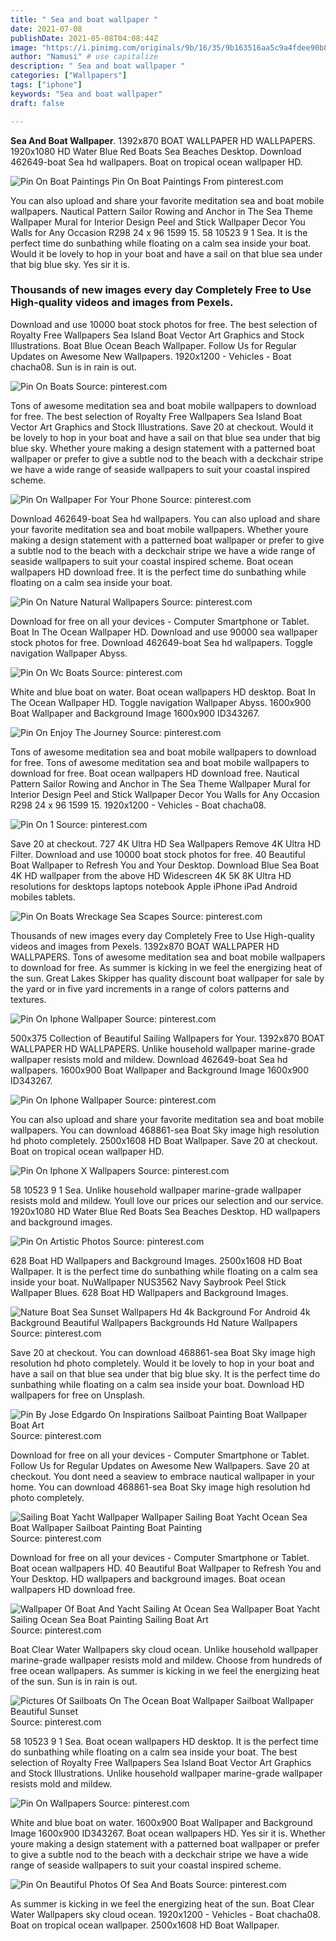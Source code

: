 ```yaml
---
title: " Sea and boat wallpaper "
date: 2021-07-08
publishDate: 2021-05-08T04:08:44Z
image: "https://i.pinimg.com/originals/9b/16/35/9b163516aa5c9a4fdee90b8a250260b8.jpg"
author: "Namusi" # use capitalize
description: " Sea and boat wallpaper "
categories: ["Wallpapers"]
tags: ["iphone"]
keywords: "Sea and boat wallpaper"
draft: false

---
```



**Sea And Boat Wallpaper**. 1392x870 BOAT WALLPAPER HD WALLPAPERS. 1920x1080 HD Water Blue Red Boats Sea Beaches Desktop. Download 462649-boat Sea hd wallpapers. Boat on tropical ocean wallpaper HD.

![Pin On Boat Paintings](https://i.pinimg.com/originals/fa/3f/1b/fa3f1b1c9c1e74564852e8c3f292f10f.jpg "Pin On Boat Paintings")
Pin On Boat Paintings From pinterest.com


You can also upload and share your favorite meditation sea and boat mobile wallpapers. Nautical Pattern Sailor Rowing and Anchor in The Sea Theme Wallpaper Mural for Interior Design Peel and Stick Wallpaper Decor You Walls for Any Occasion R298 24 x 96 1599 15. 58 10523 9 1 Sea. It is the perfect time do sunbathing while floating on a calm sea inside your boat. Would it be lovely to hop in your boat and have a sail on that blue sea under that big blue sky. Yes sir it is.

### Thousands of new images every day Completely Free to Use High-quality videos and images from Pexels.

Download and use 10000 boat stock photos for free. The best selection of Royalty Free Wallpapers Sea Island Boat Vector Art Graphics and Stock Illustrations. Boat Blue Ocean Beach Wallpaper. Follow Us for Regular Updates on Awesome New Wallpapers. 1920x1200 - Vehicles - Boat chacha08. Sun is in rain is out.


![Pin On Boats](https://i.pinimg.com/originals/f8/e6/89/f8e689cc744fe41afc453d429c525765.jpg "Pin On Boats")
Source: pinterest.com

Tons of awesome meditation sea and boat mobile wallpapers to download for free. The best selection of Royalty Free Wallpapers Sea Island Boat Vector Art Graphics and Stock Illustrations. Save 20 at checkout. Would it be lovely to hop in your boat and have a sail on that blue sea under that big blue sky. Whether youre making a design statement with a patterned boat wallpaper or prefer to give a subtle nod to the beach with a deckchair stripe we have a wide range of seaside wallpapers to suit your coastal inspired scheme.

![Pin On Wallpaper For Your Phone](https://i.pinimg.com/originals/e4/34/37/e4343774f70321de7cefaafe3cf3c52d.jpg "Pin On Wallpaper For Your Phone")
Source: pinterest.com

Download 462649-boat Sea hd wallpapers. You can also upload and share your favorite meditation sea and boat mobile wallpapers. Whether youre making a design statement with a patterned boat wallpaper or prefer to give a subtle nod to the beach with a deckchair stripe we have a wide range of seaside wallpapers to suit your coastal inspired scheme. Boat ocean wallpapers HD download free. It is the perfect time do sunbathing while floating on a calm sea inside your boat.

![Pin On Nature Natural Wallpapers](https://i.pinimg.com/originals/9d/24/c1/9d24c11ce3ec4c995c6704a6e1fedde7.jpg "Pin On Nature Natural Wallpapers")
Source: pinterest.com

Download for free on all your devices - Computer Smartphone or Tablet. Boat In The Ocean Wallpaper HD. Download and use 90000 sea wallpaper stock photos for free. Download 462649-boat Sea hd wallpapers. Toggle navigation Wallpaper Abyss.

![Pin On Wc Boats](https://i.pinimg.com/originals/ca/c6/d1/cac6d169621338315ca2f95968a55f79.jpg "Pin On Wc Boats")
Source: pinterest.com

White and blue boat on water. Boat ocean wallpapers HD desktop. Boat In The Ocean Wallpaper HD. Toggle navigation Wallpaper Abyss. 1600x900 Boat Wallpaper and Background Image 1600x900 ID343267.

![Pin On Enjoy The Journey](https://i.pinimg.com/originals/39/0d/ba/390dba7a1328b7b40c9815e58f1b3b37.jpg "Pin On Enjoy The Journey")
Source: pinterest.com

Tons of awesome meditation sea and boat mobile wallpapers to download for free. Tons of awesome meditation sea and boat mobile wallpapers to download for free. Boat ocean wallpapers HD download free. Nautical Pattern Sailor Rowing and Anchor in The Sea Theme Wallpaper Mural for Interior Design Peel and Stick Wallpaper Decor You Walls for Any Occasion R298 24 x 96 1599 15. 1920x1200 - Vehicles - Boat chacha08.

![Pin On 1](https://i.pinimg.com/474x/50/48/06/5048065dbe92d6ac8e2c0076f2f8a364.jpg "Pin On 1")
Source: pinterest.com

Save 20 at checkout. 727 4K Ultra HD Sea Wallpapers Remove 4K Ultra HD Filter. Download and use 10000 boat stock photos for free. 40 Beautiful Boat Wallpaper to Refresh You and Your Desktop. Download Blue Sea Boat 4K HD wallpaper from the above HD Widescreen 4K 5K 8K Ultra HD resolutions for desktops laptops notebook Apple iPhone iPad Android mobiles tablets.

![Pin On Boats Wreckage Sea Scapes](https://i.pinimg.com/originals/74/9c/a2/749ca2f497ec7b661436cdcd8e569e0b.jpg "Pin On Boats Wreckage Sea Scapes")
Source: pinterest.com

Thousands of new images every day Completely Free to Use High-quality videos and images from Pexels. 1392x870 BOAT WALLPAPER HD WALLPAPERS. Tons of awesome meditation sea and boat mobile wallpapers to download for free. As summer is kicking in we feel the energizing heat of the sun. Great Lakes Skipper has quality discount boat wallpaper for sale by the yard or in five yard increments in a range of colors patterns and textures.

![Pin On Iphone Wallpaper](https://i.pinimg.com/736x/70/42/6d/70426d39f2ed7ebf616f5a44114a93fe.jpg "Pin On Iphone Wallpaper")
Source: pinterest.com

500x375 Collection of Beautiful Sailing Wallpapers for Your. 1392x870 BOAT WALLPAPER HD WALLPAPERS. Unlike household wallpaper marine-grade wallpaper resists mold and mildew. Download 462649-boat Sea hd wallpapers. 1600x900 Boat Wallpaper and Background Image 1600x900 ID343267.

![Pin On Iphone Wallpaper](https://i.pinimg.com/originals/b8/01/58/b80158ca3ca10aa034b704d97b0be58e.jpg "Pin On Iphone Wallpaper")
Source: pinterest.com

You can also upload and share your favorite meditation sea and boat mobile wallpapers. You can download 468861-sea Boat Sky image high resolution hd photo completely. 2500x1608 HD Boat Wallpaper. Save 20 at checkout. Boat on tropical ocean wallpaper HD.

![Pin On Iphone X Wallpapers](https://i.pinimg.com/originals/8b/f9/4a/8bf94a6636309ba29a79f3c5a82a7d41.jpg "Pin On Iphone X Wallpapers")
Source: pinterest.com

58 10523 9 1 Sea. Unlike household wallpaper marine-grade wallpaper resists mold and mildew. Youll love our prices our selection and our service. 1920x1080 HD Water Blue Red Boats Sea Beaches Desktop. HD wallpapers and background images.

![Pin On Artistic Photos](https://i.pinimg.com/originals/a8/c7/ee/a8c7eef0f811543a957db841332b1ec7.jpg "Pin On Artistic Photos")
Source: pinterest.com

628 Boat HD Wallpapers and Background Images. 2500x1608 HD Boat Wallpaper. It is the perfect time do sunbathing while floating on a calm sea inside your boat. NuWallpaper NUS3562 Navy Saybrook Peel Stick Wallpaper Blues. 628 Boat HD Wallpapers and Background Images.

![Nature Boat Sea Sunset Wallpapers Hd 4k Background For Android 4k Background Beautiful Wallpapers Backgrounds Hd Nature Wallpapers](https://i.pinimg.com/originals/ed/86/c2/ed86c25cc7a80e26ac998dff198fb5a3.jpg "Nature Boat Sea Sunset Wallpapers Hd 4k Background For Android 4k Background Beautiful Wallpapers Backgrounds Hd Nature Wallpapers")
Source: pinterest.com

Save 20 at checkout. You can download 468861-sea Boat Sky image high resolution hd photo completely. Would it be lovely to hop in your boat and have a sail on that blue sea under that big blue sky. It is the perfect time do sunbathing while floating on a calm sea inside your boat. Download HD wallpapers for free on Unsplash.

![Pin By Jose Edgardo On Inspirations Sailboat Painting Boat Wallpaper Boat Art](https://i.pinimg.com/originals/8c/f6/b8/8cf6b8695ae6dbe3745551c218d62202.jpg "Pin By Jose Edgardo On Inspirations Sailboat Painting Boat Wallpaper Boat Art")
Source: pinterest.com

Download for free on all your devices - Computer Smartphone or Tablet. Follow Us for Regular Updates on Awesome New Wallpapers. Save 20 at checkout. You dont need a seaview to embrace nautical wallpaper in your home. You can download 468861-sea Boat Sky image high resolution hd photo completely.

![Sailing Boat Yacht Wallpaper Wallpaper Sailing Boat Yacht Ocean Sea Boat Wallpaper Sailboat Painting Boat Painting](https://i.pinimg.com/originals/ef/b9/5f/efb95fa174bf3dde705eb56c3ab76e1e.jpg "Sailing Boat Yacht Wallpaper Wallpaper Sailing Boat Yacht Ocean Sea Boat Wallpaper Sailboat Painting Boat Painting")
Source: pinterest.com

Download for free on all your devices - Computer Smartphone or Tablet. Boat ocean wallpapers HD. 40 Beautiful Boat Wallpaper to Refresh You and Your Desktop. HD wallpapers and background images. Boat ocean wallpapers HD download free.

![Wallpaper Of Boat And Yacht Sailing At Ocean Sea Wallpaper Boat Yacht Sailing Ocean Sea Boat Painting Sailing Boat Art](https://i.pinimg.com/originals/ca/20/11/ca201145dbd67e3878973cdac5fa02b1.jpg "Wallpaper Of Boat And Yacht Sailing At Ocean Sea Wallpaper Boat Yacht Sailing Ocean Sea Boat Painting Sailing Boat Art")
Source: pinterest.com

Boat Clear Water Wallpapers sky cloud ocean. Unlike household wallpaper marine-grade wallpaper resists mold and mildew. Choose from hundreds of free ocean wallpapers. As summer is kicking in we feel the energizing heat of the sun. Sun is in rain is out.

![Pictures Of Sailboats On The Ocean Boat Wallpaper Sailboat Wallpaper Beautiful Sunset](https://i.pinimg.com/originals/1e/42/90/1e42908e712989ecaec19848be0e1d9f.jpg "Pictures Of Sailboats On The Ocean Boat Wallpaper Sailboat Wallpaper Beautiful Sunset")
Source: pinterest.com

58 10523 9 1 Sea. Boat ocean wallpapers HD desktop. It is the perfect time do sunbathing while floating on a calm sea inside your boat. The best selection of Royalty Free Wallpapers Sea Island Boat Vector Art Graphics and Stock Illustrations. Unlike household wallpaper marine-grade wallpaper resists mold and mildew.

![Pin On Wallpapers](https://i.pinimg.com/originals/a1/a3/47/a1a347bff40d2c5a74a1962c9f3893bf.jpg "Pin On Wallpapers")
Source: pinterest.com

White and blue boat on water. 1600x900 Boat Wallpaper and Background Image 1600x900 ID343267. Boat ocean wallpapers HD. Yes sir it is. Whether youre making a design statement with a patterned boat wallpaper or prefer to give a subtle nod to the beach with a deckchair stripe we have a wide range of seaside wallpapers to suit your coastal inspired scheme.

![Pin On Beautiful Photos Of Sea And Boats](https://i.pinimg.com/originals/9b/16/35/9b163516aa5c9a4fdee90b8a250260b8.jpg "Pin On Beautiful Photos Of Sea And Boats")
Source: pinterest.com

As summer is kicking in we feel the energizing heat of the sun. Boat Clear Water Wallpapers sky cloud ocean. 1920x1200 - Vehicles - Boat chacha08. Boat on tropical ocean wallpaper. 2500x1608 HD Boat Wallpaper.

